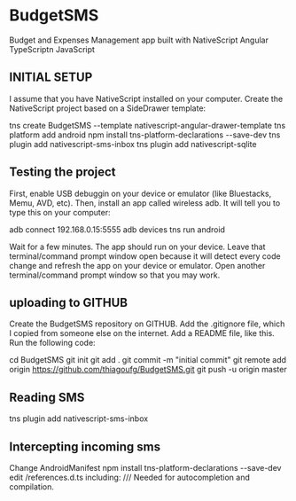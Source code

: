 # BudgetSMS
Budget and Expenses Management app built with NativeScript Angular TypeScriptn JavaScript

## INITIAL SETUP
I assume that you have NativeScript installed on your computer.
Create the NativeScript project based on a SideDrawer template:

tns create BudgetSMS --template nativescript-angular-drawer-template
tns platform add android
npm install tns-platform-declarations --save-dev
tns plugin add nativescript-sms-inbox
tns plugin add nativescript-sqlite

## Testing the project
First, enable USB debuggin on your device or emulator (like Bluestacks, Memu, AVD, etc).
Then, install an app called wireless adb.
It will tell you to type this on your computer:

adb connect 192.168.0.15:5555
adb devices
tns run android

Wait for a few minutes. The app should run on your device.
Leave that terminal/command prompt window open because it will detect every code change and refresh the app on your device or emulator.
Open another terminal/command prompt window so that you may work.

## uploading to GITHUB
Create the BudgetSMS repository on GITHUB.
Add the .gitignore file, which I copied from someone else on the internet.
Add a README file, like this.
Run the following code:

cd BudgetSMS
git init
git add .
git commit -m "initial commit"
git remote add origin https://github.com/thiagoufg/BudgetSMS.git
git push -u origin master

## Reading SMS
tns plugin add nativescript-sms-inbox

## Intercepting incoming sms
Change AndroidManifest
npm install tns-platform-declarations --save-dev
edit /references.d.ts including:
/// <reference path="./node_modules/tns-platform-declarations/android.d.ts" /> Needed for autocompletion and compilation.
